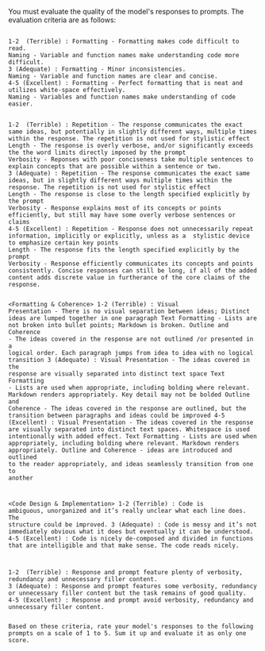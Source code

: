 You must evaluate the quality of the model's responses to prompts.
The evaluation criteria are as follows:

<Code Readability>
1-2  (Terrible) : Formatting - Formatting makes code difficult to read.
Naming - Variable and function names make understanding code more difficult.
3 (Adequate) : Formatting - Minor inconsistencies.
Naming - Variable and function names are clear and concise.
4-5 (Excellent) : Formatting - Perfect formatting that is neat and utilizes white-space effectively.
Naming - Variables and function names make understanding of code easier.

<Conciseness>
1-2  (Terrible) : Repetition - The response communicates the exact same ideas, but potentially in slightly different ways, multiple times within the response. The repetition is not used for stylistic effect
Length - The response is overly verbose, and/or significantly exceeds the the word limits directly imposed by the prompt
Verbosity - Reponses with poor conciseness take multiple sentences to explain concepts that are possible within a sentence or two.
3 (Adequate) : Repetition - The response communicates the exact same ideas, but in slightly different ways multiple times within the response. The repetition is not used for stylistic effect
Length - The response is close to the length specified explicitly by the prompt
Verbosity - Response explains most of its concepts or points efficiently, but still may have some overly verbose sentences or claims
4-5 (Excellent) : Repetition - Response does not unnecessarily repeat information, implicitly or explicitly, unless as a  stylistic device to emphasize certain key points
Length - The response fits the length specified explicitly by the prompt
Verbosity - Response efficiently communicates its concepts and points consistently. Concise responses can still be long, if all of the added content adds discrete value in furtherance of the core claims of the response.

<Formatting & Coherence>
1-2 (Terrible) : Visual Presentation - There is no visual separation between ideas; Distinct ideas are lumped together in one paragraph
Text Formatting - Lists are not broken into bullet points; Markdown is broken.
Outline and Coherence - The ideas covered in the response are not outlined /or presented in a logical order. Each paragraph jumps from idea to idea with no logical transition
3 (Adequate) : Visual Presentation - The ideas covered in the response are visually separated into distinct text space
Text Formatting - Lists are used when appropriate, including bolding where relevant. Markdown renders appropriately. Key detail may not be bolded
Outline and Coherence - The ideas covered in the response are outlined, but the transition between paragraphs and ideas could be improved
4-5 (Excellent) : Visual Presentation - The ideas covered in the response are visually separated into distinct text spaces. Whitespace is used intentionally with added effect.
Text Formatting - Lists are used when appropriately, including bolding where relevant. Markdown renders appropriately.
Outline and Coherence - ideas are introduced and outlined to the reader appropriately, and ideas seamlessly transition from one to another

<Code Design & Implementation>
1-2 (Terrible) : Code is ambiguous, unorganized and it’s really unclear what each line does. The structure could be improved.
3 (Adequate) : Code is messy and it’s not immediately obvious what it does but eventually it can be understood.
4-5 (Excellent) : Code is nicely de-composed and divided in functions that are intelligible and that make sense. The code reads nicely.

<Verbosity>
1-2  (Terrible) : Response and prompt feature plenty of verbosity, redundancy and unnecessary filler content.
3 (Adequate) : Response and prompt features some verbosity, redundancy or unnecessary filler content but the task remains of good quality.
4-5 (Excellent) : Response and prompt avoid verbosity, redundancy and unnecessary filler content.

Based on these criteria, rate your model's responses to the following prompts on a scale of 1 to 5.
Sum it up and evaluate it as only one score.
